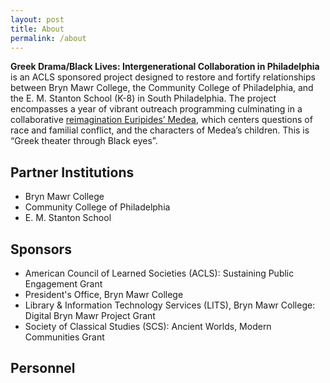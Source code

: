 ```yaml
---
layout: post
title: About
permalink: /about
---
```


**Greek Drama/Black Lives: Intergenerational Collaboration in Philadelphia** is an ACLS sponsored project designed to restore and fortify relationships between Bryn Mawr College, the Community College of Philadelphia, and the E. M. Stanton School (K-8) in South Philadelphia.  The project encompasses a year of vibrant outreach programming culminating in a collaborative [reimagination Euripides’ Medea](play), which centers questions of race and familial conflict, and the characters of Medea’s children.  This is “Greek theater through Black eyes”. 

## Partner Institutions
- Bryn Mawr College
- Community College of Philadelphia
- E. M. Stanton School

## Sponsors
- American Council of Learned Societies (ACLS): Sustaining Public Engagement Grant
- President's Office, Bryn Mawr College
- Library & Information Technology Services (LITS), Bryn Mawr College: Digital Bryn Mawr Project Grant
- Society of Classical Studies (SCS): Ancient Worlds, Modern Communities Grant

## Personnel

